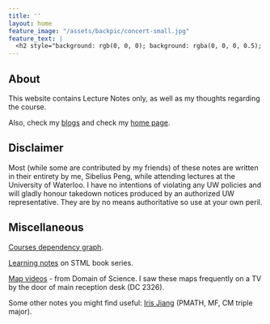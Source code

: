 ```yaml
---
title: ''
layout: home
feature_image: "/assets/backpic/concert-small.jpg"
feature_text: |
  <h2 style="background: rgb(0, 0, 0); background: rgba(0, 0, 0, 0.5); color: white; padding: 10px;"> Sibelius Peng's Lecture Notes</h2>
---
```




## About

This website contains Lecture Notes only, as well as my thoughts regarding the course.

Also, check my [blogs](https://blog.sibeliusp.com) and check my [home page](https://sibeliusp.com).

## Disclaimer

Most (while some are contributed by my friends) of these notes are written in their entirety by me, Sibelius Peng, while attending lectures at the University of Waterloo. I have no intentions of violating any UW policies and will gladly honour takedown notices produced by an authorized UW representative. They are by no means authoritative so use at your own peril.

## Miscellaneous
[Courses dependency graph](/courses_dependency/).

[Learning notes](/md/stml) on STML book series.

<a href="https://www.youtube.com/playlist?list=PLOYRlicwLG3St5aEm02ncj-sPDJwmojIS" target="_blank">Map videos</a> - from Domain of Science. I saw these maps frequently on a TV by the door of main reception desk (DC 2326).

Some other notes you might find useful: <a href="http://www.iris-jiang.com/////////////////////lec-notes" target="_blank">Iris Jiang</a> (PMATH, MF, CM triple major).
